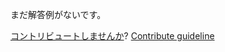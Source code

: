 
まだ解答例がないです。

[コントリビュートしませんか](https://github.com/BFEdev/BFE.dev-solutions/blob/main/problem/call-apis-with-pagination_ja.md)?  [Contribute guideline](https://github.com/BFEdev/BFE.dev-solutions#how-to-contribute)
